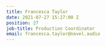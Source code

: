 ```yaml
---
title: Francesca Taylor
date: 2021-07-27 15:27:00 Z
position: 27
job-title: Production Coordinator
email: francesca.taylor@novel.audio
---
```



